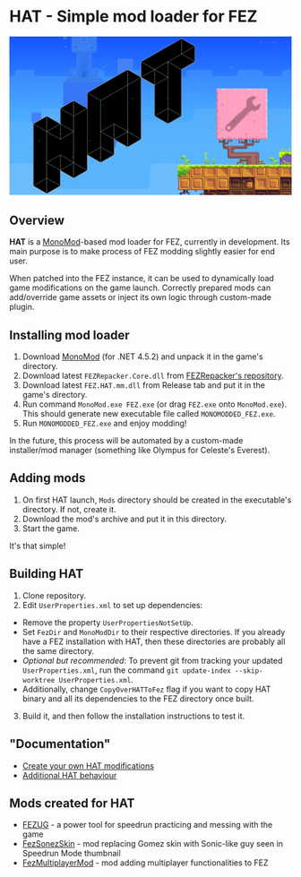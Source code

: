 # HAT - Simple mod loader for FEZ

![Thumbnail](Docs/thumbnail.png)

## Overview

**HAT** is a [MonoMod](https://github.com/MonoMod/MonoMod)-based mod loader for FEZ, currently in development. Its main purpose is to make process of FEZ modding slightly easier for end user.

When patched into the FEZ instance, it can be used to dynamically load game modifications on the game launch. Correctly prepared mods can add/override game assets or inject its own logic through custom-made plugin.

## Installing mod loader

1. Download [MonoMod](https://github.com/MonoMod/MonoMod/releases) (for .NET 4.5.2) and unpack it in the game's directory.
2. Download latest `FEZRepacker.Core.dll` from [FEZRepacker's repository](https://github.com/FEZModding/FEZRepacker/releases).
3. Download latest `FEZ.HAT.mm.dll` from Release tab and put it in the game's directory.
4. Run command `MonoMod.exe FEZ.exe` (or drag `FEZ.exe` onto `MonoMod.exe`). This should generate new executable file called `MONOMODDED_FEZ.exe`.
5. Run `MONOMODDED_FEZ.exe` and enjoy modding!

In the future, this process will be automated by a custom-made installer/mod manager (something like Olympus for Celeste's Everest).

## Adding mods

1. On first HAT launch, `Mods` directory should be created in the executable's directory. If not, create it.
2. Download the mod's archive and put it in this directory.
3. Start the game.

It's that simple!

## Building HAT

1. Clone repository.
2. Edit `UserProperties.xml` to set up dependencies:

* Remove the property `UserPropertiesNotSetUp`.
* Set `FezDir` and `MonoModDir` to their respective directories. If you already have a FEZ installation with HAT, then these directories are probably all the same directory.
* _Optional but recommended_: To prevent git from tracking your updated `UserProperties.xml`, run the command `git update-index --skip-worktree UserProperties.xml`.
* Additionally, change `CopyOverHATToFez` flag if you want to copy HAT binary and all its dependencies to the FEZ directory once built.

3. Build it, and then follow the installation instructions to test it.

## "Documentation"

* [Create your own HAT modifications](/Docs/createmods.md)
* [Additional HAT behaviour](/Docs/additional.md)

## Mods created for HAT

* [FEZUG](https://github.com/Krzyhau/FEZUG) - a power tool for speedrun practicing and messing with the game
* [FezSonezSkin](https://github.com/Krzyhau/FezSonezSkin) - mod replacing Gomez skin with Sonic-like guy seen in Speedrun Mode thumbnail
* [FezMultiplayerMod](https://github.com/FEZModding/FezMultiplayerMod) - mod adding multiplayer functionalities to FEZ

